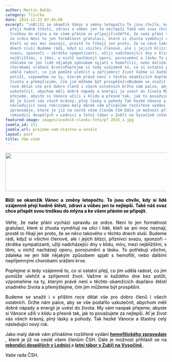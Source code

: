 ```yaml
---
author: Martin Bohůn
category: Titulka
date: 2014-12-22 07:45:00
excerpt: "\nBlíží se okamžik Vánoc a změny letopočtu To jsou chvíle, kdy si lidé vzájemně
  přejí hodně štěstí, zdraví a vůbec jen to nejlepší Také náš svaz chce přispět svou
  troškou do mlýna a ke všem přáním se připojit\nVěřte, že naše přání vychází opravdu
  ze srdce Není to jen formálnost gratulací, které si zhusta vyměňují na ulici i lidé,
  kteří se ani moc neznají, prostě to říkají jen proto, že se něco takového v těchto
  dnech sluší Budeme rádi, když si všichni členové, ale i jejich blízcí, příznivci
  svazu, sponzoři – zkrátka sympatizanti, užijí nadcházející dny v klidu, míru, mezi
  nejbližšími, s těmi, u nichž nacházejí oporu, porozumění a lásku To potřebují všichni,
  zdaleka ne jen lidé nějakým způsobem spjatí s hemofilií, nebo dalšími nepříjemnými
  chorobami srážení krve\nPopřejme si tedy vzájemně to, co si ostatní přejí, co jim
  udělá radost, co jim pomůže ulehčit a zpříjemnit život Važme si každého dne bez
  potíží, vzpomeňme na ty, kterým právě není v těchto okamžicích dopřáno štěstí snadného
  života a přemýšlejme, čím jim můžeme být prospěšní\nBudeme se snažit i v příštím
  roce dělat vše pro dobro členů i všech ostatních Držte nám palce, aby se vše podařilo
  uskutečnit, abychom měli dobré nápady a energii je uvést do života My vám naopak
  přejeme, abyste si Vánoce užili v klidu a přesně tak, jak to považujete za nejlepší
  Ať je život vás všech krásný, plný lásky a pohody Tak hezké Vánoce a šťastný celý
  následující nový rok\nJako malý dárek vám přinášíme rozšířené vydání hemofilického
  zpravodaje, které je již na cestě všem členům ČSH Dále je možnost přihlásit se na
  rekondici dospělých v Lednici a letní tábor v Zubří na Vysočině \nVaše rada ČSH\n "
featured-image: images/uvodnik-clanku-foto/pf 2015_1.jpg
joomla_id: 211
joomla_url: prejeme-vam-stastne-a-vesele
layout: post
title: Vám všem
---
```


<h4>
 <img alt="" border="0" height="120" src="{{ site.baseurl }}/images/uvodnik-clanku-foto/pf 2015_1.jpg" style="display: block; margin-left: auto; margin-right: auto;" width="696"/>
</h4>
<h4 style="text-align: justify;">
 <span style="color: #000000;">
  Blíží se okamžik Vánoc a změny letopočtu. To jsou chvíle, kdy si lidé vzájemně přejí hodně štěstí, zdraví a vůbec jen to nejlepší. Také náš svaz chce přispět svou troškou do mlýna a ke všem přáním se připojit.
 </span>
</h4>
<p style="text-align: justify;">
 <span style="color: #000000;">
  Věřte, že naše přání vychází opravdu ze srdce. Není to jen formálnost gratulací, které si zhusta vyměňují na ulici i lidé, kteří se ani moc neznají, prostě to říkají jen proto, že se něco takového v těchto dnech sluší. Budeme rádi, když si všichni členové, ale i jejich blízcí, příznivci svazu, sponzoři – zkrátka sympatizanti, užijí nadcházející dny v klidu, míru, mezi nejbližšími, s těmi, u nichž nacházejí oporu, porozumění a lásku. To potřebují všichni, zdaleka ne jen lidé nějakým způsobem spjatí s hemofilií, nebo dalšími nepříjemnými chorobami srážení krve.
 </span>
</p>
<p style="text-align: justify;">
 <span style="color: #000000;">
  Popřejme si tedy vzájemně to, co si ostatní přejí, co jim udělá radost, co jim pomůže ulehčit a zpříjemnit život. Važme si každého dne bez potíží, vzpomeňme na ty, kterým právě není v těchto okamžicích dopřáno štěstí snadného života a přemýšlejme, čím jim můžeme být prospěšní.
 </span>
</p>
<p style="text-align: justify;">
 <span style="color: #000000;">
  Budeme se snažit i v příštím roce dělat vše pro dobro členů i všech ostatních. Držte nám palce, aby se vše podařilo uskutečnit, abychom měli dobré nápady a energii je uvést do života. My vám naopak přejeme, abyste si Vánoce užili v klidu a přesně tak, jak to považujete za nejlepší. Ať je život vás všech krásný, plný lásky a pohody. Tak hezké Vánoce a šťastný celý následující nový rok.
 </span>
</p>
<p style="text-align: justify;">
 <span style="color: #000000;">
  Jako malý dárek vám přinášíme rozšířené vydání
 </span>
 <span style="color: #000000;">
  <strong>
   <a href="images/dokumenty-pdf-doc/zpravodaj_23_24.pdf" target="_blank" title="Zpravodaj 23.-24.">
    hemofilického zpravodaje
   </a>
  </strong>
  ,
 </span>
 <span style="color: #000000;">
  které je již na cestě všem členům ČSH. Dále je možnost přihlásit se na
 </span>
 <span style="color: #000000;">
  <strong>
   <a href="index.php/cs/akce-seznam/13-akce2/213-i-pristi-rok-do-lednice" target="_blank" title="Rekondice dospělých 2015">
    rekondici dospělých v Lednici
   </a>
  </strong>
 </span>
 <span style="color: #000000;">
  a
 </span>
 <span style="color: #000000;">
  <strong>
   <a href="index.php/cs/akce-seznam/12-akce1/212-tabor-v-lete-opet-do-zubri" target="_blank" title="Letní hemofilický tábor 2015">
    letní tábor v Zubří na Vysočině
   </a>
  </strong>
  .
  <br/>
 </span>
</p>
<p style="text-align: justify;">
 <span style="color: #000000;">
  Vaše rada ČSH.
 </span>
</p>
<p style="text-align: justify;">
 <span style="color: #000000;">
 </span>
</p>